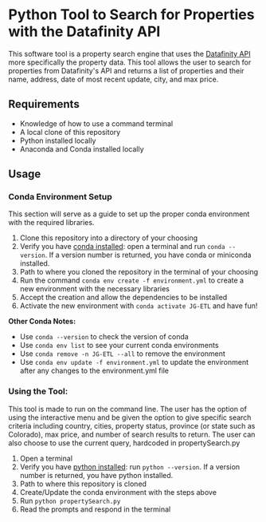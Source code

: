 # Python Tool to Search for Properties with the Datafinity API

This software tool is a property search engine that uses the [Datafinity API](https://developer.datafiniti.co/docs/get-started) more specifically the property data. This tool allows the user to search for properties from Datafinity's API and returns a list of properties and their name, address, date of most recent update, city, and max price.


## Requirements

* Knowledge of how to use a command terminal
* A local clone of this repository
* Python installed locally
* Anaconda and Conda installed locally


## Usage
### Conda Environment Setup

This section will serve as a guide to set up the proper conda environment with the required libraries.

1. Clone this repository into a directory of your choosing
2. Verify you have [conda installed](https://docs.conda.io/projects/conda/en/latest/user-guide/install/index.html): open a terminal and run `conda --version`. If a version number is returned, you have conda or miniconda installed.
3. Path to where you cloned the repository in the terminal of your choosing
4. Run the command `conda env create -f environment.yml` to create a new environment with the necessary libraries
5. Accept the creation and allow the dependencies to be installed
6. Activate the new environment with `conda activate JG-ETL` and have fun! 

**Other Conda Notes:**
- Use `conda --version` to check the version of conda
- Use `conda env list` to see your current conda environments
- Use `conda remove -n JG-ETL --all` to remove the environment
- Use `conda env update -f environment.yml` to update the environment after any changes to the environment.yml file

### Using the Tool:

This tool is made to run on the command line. The user has the option of using the interactive menu and be given the option to give specific search criteria including country, cities, property status, province (or state such as Colorado), max price, and number of search results to return. The user can also choose to use the current query, hardcoded in propertySearch.py

1. Open a terminal
2. Verify you have [python installed](https://www.python.org/downloads/): run `python --version`. If a version number is returned, you have python installed.
3. Path to where this repository is cloned
4. Create/Update the conda environment with the steps above
5. Run `python propertySearch.py`
6. Read the prompts and respond in the terminal